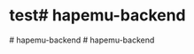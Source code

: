 # test#   h a p e m u - b a c k e n d  
 #   h a p e m u - b a c k e n d  
 #   h a p e m u - b a c k e n d  
 